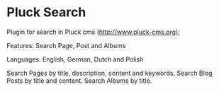 # Pluck Search

Plugin for search in Pluck cms (http://www.pluck-cms.org);

Features: Search Page, Post and Albums

Languages: English, German, Dutch and Polish

Search Pages by title, description, content and keywords.
Search Blog Posts by title and content.
Search Albums by title.
